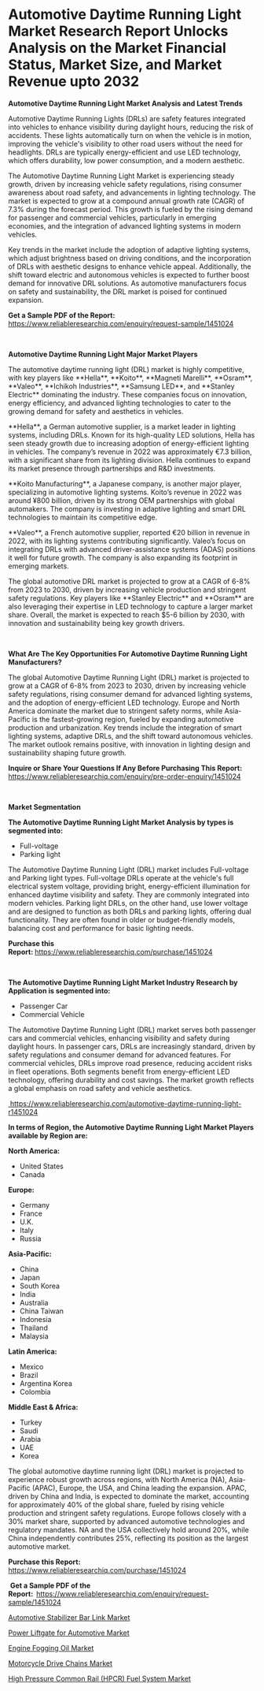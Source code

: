 <p><h1>Automotive Daytime Running Light Market Research Report Unlocks Analysis on the Market Financial Status, Market Size, and Market Revenue upto 2032</h1></p><p><strong>Automotive Daytime Running Light Market Analysis and Latest Trends</strong></p>
<p><p>Automotive Daytime Running Lights (DRLs) are safety features integrated into vehicles to enhance visibility during daylight hours, reducing the risk of accidents. These lights automatically turn on when the vehicle is in motion, improving the vehicle's visibility to other road users without the need for headlights. DRLs are typically energy-efficient and use LED technology, which offers durability, low power consumption, and a modern aesthetic.</p><p>The Automotive Daytime Running Light Market is experiencing steady growth, driven by increasing vehicle safety regulations, rising consumer awareness about road safety, and advancements in lighting technology. The market is expected to grow at a compound annual growth rate (CAGR) of 7.3% during the forecast period. This growth is fueled by the rising demand for passenger and commercial vehicles, particularly in emerging economies, and the integration of advanced lighting systems in modern vehicles.</p><p>Key trends in the market include the adoption of adaptive lighting systems, which adjust brightness based on driving conditions, and the incorporation of DRLs with aesthetic designs to enhance vehicle appeal. Additionally, the shift toward electric and autonomous vehicles is expected to further boost demand for innovative DRL solutions. As automotive manufacturers focus on safety and sustainability, the DRL market is poised for continued expansion.</p></p>
<p><strong>Get a Sample PDF of the Report:&nbsp;</strong> <a href="https://www.reliableresearchiq.com/enquiry/request-sample/1451024?utm_campaign=973&utm_medium=2&utm_source=Github&utm_content=ia&utm_term=23012025&utm_id=automotive-daytime-running-light">https://www.reliableresearchiq.com/enquiry/request-sample/1451024</a></p>
<p>&nbsp;</p>
<p><strong>Automotive Daytime Running Light Major Market Players</strong></p>
<p><p>The automotive daytime running light (DRL) market is highly competitive, with key players like **Hella**, **Koito**, **Magneti Marelli**, **Osram**, **Valeo**, **Ichikoh Industries**, **Samsung LED**, and **Stanley Electric** dominating the industry. These companies focus on innovation, energy efficiency, and advanced lighting technologies to cater to the growing demand for safety and aesthetics in vehicles.</p><p>**Hella**, a German automotive supplier, is a market leader in lighting systems, including DRLs. Known for its high-quality LED solutions, Hella has seen steady growth due to increasing adoption of energy-efficient lighting in vehicles. The company’s revenue in 2022 was approximately €7.3 billion, with a significant share from its lighting division. Hella continues to expand its market presence through partnerships and R&D investments.</p><p>**Koito Manufacturing**, a Japanese company, is another major player, specializing in automotive lighting systems. Koito’s revenue in 2022 was around ¥800 billion, driven by its strong OEM partnerships with global automakers. The company is investing in adaptive lighting and smart DRL technologies to maintain its competitive edge.</p><p>**Valeo**, a French automotive supplier, reported €20 billion in revenue in 2022, with its lighting systems contributing significantly. Valeo’s focus on integrating DRLs with advanced driver-assistance systems (ADAS) positions it well for future growth. The company is also expanding its footprint in emerging markets.</p><p>The global automotive DRL market is projected to grow at a CAGR of 6-8% from 2023 to 2030, driven by increasing vehicle production and stringent safety regulations. Key players like **Stanley Electric** and **Osram** are also leveraging their expertise in LED technology to capture a larger market share. Overall, the market is expected to reach $5-6 billion by 2030, with innovation and sustainability being key growth drivers.</p></p>
<p>&nbsp;</p>
<p><strong>What Are The Key Opportunities For Automotive Daytime Running Light Manufacturers?</strong></p>
<p><p>The global Automotive Daytime Running Light (DRL) market is projected to grow at a CAGR of 6-8% from 2023 to 2030, driven by increasing vehicle safety regulations, rising consumer demand for advanced lighting systems, and the adoption of energy-efficient LED technology. Europe and North America dominate the market due to stringent safety norms, while Asia-Pacific is the fastest-growing region, fueled by expanding automotive production and urbanization. Key trends include the integration of smart lighting systems, adaptive DRLs, and the shift toward autonomous vehicles. The market outlook remains positive, with innovation in lighting design and sustainability shaping future growth.</p></p>
<p><strong>Inquire or Share Your Questions If Any Before Purchasing This Report:</strong> <a href="https://www.reliableresearchiq.com/enquiry/pre-order-enquiry/1451024?utm_campaign=973&utm_medium=2&utm_source=Github&utm_content=ia&utm_term=23012025&utm_id=automotive-daytime-running-light">https://www.reliableresearchiq.com/enquiry/pre-order-enquiry/1451024</a></p>
<p>&nbsp;</p>
<p><strong>Market Segmentation</strong></p>
<p><strong>The Automotive Daytime Running Light Market Analysis by types is segmented into:</strong></p>
<p><ul><li>Full-voltage</li><li>Parking light</li></ul></p>
<p><p>The Automotive Daytime Running Light (DRL) market includes Full-voltage and Parking light types. Full-voltage DRLs operate at the vehicle's full electrical system voltage, providing bright, energy-efficient illumination for enhanced daytime visibility and safety. They are commonly integrated into modern vehicles. Parking light DRLs, on the other hand, use lower voltage and are designed to function as both DRLs and parking lights, offering dual functionality. They are often found in older or budget-friendly models, balancing cost and performance for basic lighting needs.</p></p>
<p><strong>Purchase this Report:&nbsp;</strong><a href="https://www.reliableresearchiq.com/purchase/1451024?utm_campaign=973&utm_medium=2&utm_source=Github&utm_content=ia&utm_term=23012025&utm_id=automotive-daytime-running-light">https://www.reliableresearchiq.com/purchase/1451024</a></p>
<p>&nbsp;</p>
<p><strong>The Automotive Daytime Running Light Market Industry Research by Application is segmented into:</strong></p>
<p><ul><li>Passenger Car</li><li>Commercial Vehicle</li></ul></p>
<p><p>The Automotive Daytime Running Light (DRL) market serves both passenger cars and commercial vehicles, enhancing visibility and safety during daylight hours. In passenger cars, DRLs are increasingly standard, driven by safety regulations and consumer demand for advanced features. For commercial vehicles, DRLs improve road presence, reducing accident risks in fleet operations. Both segments benefit from energy-efficient LED technology, offering durability and cost savings. The market growth reflects a global emphasis on road safety and vehicle aesthetics.</p></p>
<p><a href="https://www.reliableresearchiq.com/automotive-daytime-running-light-r1451024?utm_campaign=973&utm_medium=2&utm_source=Github&utm_content=ia&utm_term=23012025&utm_id=automotive-daytime-running-light">&nbsp;https://www.reliableresearchiq.com/automotive-daytime-running-light-r1451024</a></p>
<p><strong>In terms of Region, the Automotive Daytime Running Light Market Players available by Region are:</strong></p>
<p>
    <p> <strong> North America: </strong>
        <ul>
            <li>United States</li>
            <li>Canada</li>
        </ul>
        </p> 
    <p> <strong> Europe: </strong>
        <ul>
            <li>Germany</li>
            <li>France</li>
            <li>U.K.</li>
            <li>Italy</li>
            <li>Russia</li>
        </ul>
        </p> 
    <p> <strong> Asia-Pacific: </strong>
        <ul>
            <li>China</li>
            <li>Japan</li>
            <li>South Korea</li>
            <li>India</li>
            <li>Australia</li>
            <li>China Taiwan</li>
            <li>Indonesia</li>
            <li>Thailand</li>
            <li>Malaysia</li>
        </ul>
        </p> 
    <p> <strong> Latin America: </strong>
        <ul>
            <li>Mexico</li>
            <li>Brazil</li>
            <li>Argentina Korea</li>
            <li>Colombia</li>
        </ul>
        </p> 
    <p> <strong> Middle East & Africa: </strong>
        <ul>
            <li>Turkey</li>
            <li>Saudi</li>
            <li>Arabia</li>
            <li>UAE</li>
            <li>Korea</li>
        </ul>
    </p>
    </p>
<p><p>The global automotive daytime running light (DRL) market is projected to experience robust growth across regions, with North America (NA), Asia-Pacific (APAC), Europe, the USA, and China leading the expansion. APAC, driven by China and India, is expected to dominate the market, accounting for approximately 40% of the global share, fueled by rising vehicle production and stringent safety regulations. Europe follows closely with a 30% market share, supported by advanced automotive technologies and regulatory mandates. NA and the USA collectively hold around 20%, while China independently contributes 25%, reflecting its position as the largest automotive market.</p></p>
<p><strong>Purchase this Report: </strong><a href="https://www.reliableresearchiq.com/purchase/1451024?utm_campaign=973&utm_medium=2&utm_source=Github&utm_content=ia&utm_term=23012025&utm_id=automotive-daytime-running-light">https://www.reliableresearchiq.com/purchase/1451024</a></p>
<p>&nbsp;<strong>Get a Sample PDF of the Report:&nbsp;&nbsp;</strong><a href="https://www.reliableresearchiq.com/enquiry/request-sample/1451024?utm_campaign=973&utm_medium=2&utm_source=Github&utm_content=ia&utm_term=23012025&utm_id=automotive-daytime-running-light">https://www.reliableresearchiq.com/enquiry/request-sample/1451024</a></p>
<p><strong></strong></p>
<p><p><a href="https://www.linkedin.com/pulse/analyzing-automotive-stabilizer-bar-link-market-revenue-worth-1j4pf?utm_campaign=973&utm_medium=2&utm_source=Github&utm_content=ia&utm_term=23012025&utm_id=automotive-daytime-running-light">Automotive Stabilizer Bar Link Market</a></p><p><a href="https://github.com/lindaopodray/Market-Research-Report-List-1/blob/main/power-liftgate-for-automotive-market.md?utm_campaign=973&utm_medium=2&utm_source=Github&utm_content=ia&utm_term=23012025&utm_id=automotive-daytime-running-light">Power Liftgate for Automotive Market</a></p><p><a href="https://www.linkedin.com/pulse/engine-fogging-oil-market-growth-forecast-64-cagr-from-2025-hui0f?utm_campaign=973&utm_medium=2&utm_source=Github&utm_content=ia&utm_term=23012025&utm_id=automotive-daytime-running-light">Engine Fogging Oil Market</a></p><p><a href="https://www.linkedin.com/pulse/swot-analysis-regional-outlook-deployment-revenue-forecasts-7mnef?utm_campaign=973&utm_medium=2&utm_source=Github&utm_content=ia&utm_term=23012025&utm_id=automotive-daytime-running-light">Motorcycle Drive Chains Market</a></p><p><a href="https://github.com/OlenFleming68/Market-Research-Report-List-1/blob/main/high-pressure-common-rail-hpcr-fuel-system-market.md?utm_campaign=973&utm_medium=2&utm_source=Github&utm_content=ia&utm_term=23012025&utm_id=automotive-daytime-running-light">High Pressure Common Rail (HPCR) Fuel System Market</a></p></p>